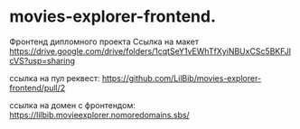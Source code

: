 # movies-explorer-frontend.
Фронтенд дипломного проекта
Ссылка на макет https://drive.google.com/drive/folders/1cqtSeY1vEWhTfXyiNBUxCSc5BKFJlcVS?usp=sharing

ссылка на пул реквест: https://github.com/LilBib/movies-explorer-frontend/pull/2

ссылка на домен с фронтендом: https://lilbib.movieexplorer.nomoredomains.sbs/